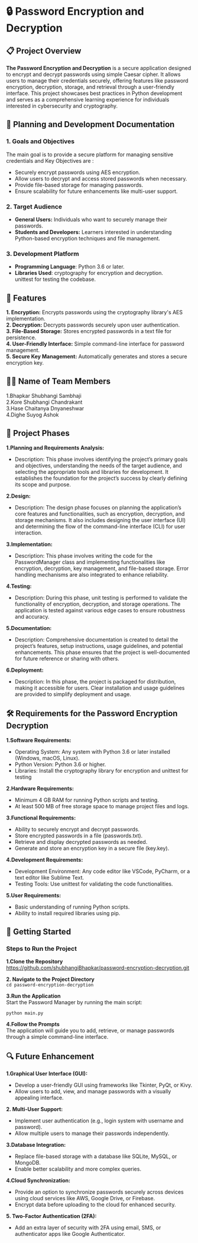 # 🔒 Password Encryption and Decryption
## 📋 Project Overview

**The Password Encryption and Decryption** is a secure application designed to encrypt and decrypt passwords using simple Caesar cipher. It allows users to manage their credentials securely, offering features like password encryption, decryption, storage, and retrieval through a user-friendly interface.
This project showcases best practices in Python development and serves as a comprehensive learning experience for individuals interested in cybersecurity and cryptography.

## 📝 Planning and Development Documentation
### 1. Goals and Objectives
The main goal is to provide a secure platform for managing sensitive credentials and Key Objectives are :
- Securely encrypt passwords using AES encryption.
- Allow users to decrypt and access stored passwords when necessary.
- Provide file-based storage for managing passwords.
- Ensure scalability for future enhancements like multi-user support.
 ### 2. Target Audience
- **General Users:** Individuals who want to securely manage their passwords.
- **Students and Developers:** Learners interested in understanding Python-based encryption techniques and file management.
 ### 3. Development Platform
- **Programming Language**: Python 3.6 or later.
- **Libraries Used**:
 cryptography for encryption and decryption.  
 unittest for testing the codebase.

##  📖 Features
**1. Encryption:** Encrypts passwords using the cryptography library's AES implementation.  
**2. Decryption:** Decrypts passwords securely upon user authentication.  
**3. File-Based Storage:** Stores encrypted passwords in a text file for persistence.  
**4. User-Friendly Interface:** Simple command-line interface for password management.  
**5. Secure Key Management:** Automatically generates and stores a secure encryption key.  


## 🧑‍💻 Name of Team Members  

 1.Bhapkar Shubhangi Sambhaji   
 2.Kore Shubhangi Chandrakant  
 3.Hase Chaitanya Dnyaneshwar  
 4.Dighe Suyog Ashok  
 
 

## 📌 Project Phases
**1.Planning and Requirements Analysis:**
- Description: This phase involves identifying the project’s primary goals and objectives, understanding the needs of the target audience, and selecting the appropriate tools and libraries for development. It 
  establishes the foundation for the project’s success by clearly defining its scope and purpose.
  
 **2.Design:**
- Description: The design phase focuses on planning the application’s core features and functionalities, such as encryption, decryption, and storage mechanisms. It also includes designing the user interface (UI) 
  and determining the flow of the command-line interface (CLI) for user interaction.
  
 **3.Implementation:**
- Description: This phase involves writing the code for the PasswordManager class and implementing functionalities like encryption, decryption, key management, and file-based storage. Error handling mechanisms 
  are also integrated to enhance reliability.
  
 **4.Testing:**
- Description: During this phase, unit testing is performed to validate the functionality of encryption, decryption, and storage operations. The application is tested against various edge cases to ensure 
  robustness and accuracy.
  
 **5.Documentation:**  
- Description: Comprehensive documentation is created to detail the project’s features, setup instructions, usage guidelines, and potential enhancements. This phase ensures that the project is well-documented for 
  future reference or sharing with others.
  
 **6.Deployment:**
- Description: In this phase, the project is packaged for distribution, making it accessible for users. Clear installation and usage guidelines are provided to simplify deployment and usage.
  

## 🛠️ Requirements for the Password Encryption Decryption
**1.Software Requirements:**
- Operating System: Any system with Python 3.6 or later installed (Windows, macOS, Linux).
- Python Version: Python 3.6 or higher.
- Libraries: Install the cryptography library for encryption and unittest for testing

**2.Hardware Requirements:**
- Minimum 4 GB RAM for running Python scripts and testing.
- At least 500 MB of free storage space to manage project files and logs.

**3.Functional Requirements:**
- Ability to securely encrypt and decrypt passwords.
- Store encrypted passwords in a file (passwords.txt).
- Retrieve and display decrypted passwords as needed.
- Generate and store an encryption key in a secure file (key.key).

**4.Development Requirements:**
- Development Environment: Any code editor like VSCode, PyCharm, or a text editor like Sublime Text.
- Testing Tools: Use unittest for validating the code functionalities.
  
**5.User Requirements:**
- Basic understanding of running Python scripts.
- Ability to install required libraries using pip.

## 🚀 Getting Started
### Steps to Run the Project
**1.Clone the Repository**  
 https://github.com/shubhangiBhapkar/password-encryption-decryption.git

**2. Navigate to the Project Directory**  
 `cd password-encryption-decryption`  

**3.Run the Application**  
  Start the Password Manager by running the main script:

   `python main.py`
   
**4.Follow the Prompts**  
  The application will guide you to add, retrieve, or manage passwords through a simple command-line interface.  

  ## 🔍 Future Enhancement  
   **1.Graphical User Interface (GUI):**

  - Develop a user-friendly GUI using frameworks like Tkinter, PyQt, or Kivy.
  - Allow users to add, view, and manage passwords with a visually appealing interface.

   **2. Multi-User Support:**
 
  - Implement user authentication (e.g., login system with username and password).
  - Allow multiple users to manage their passwords independently.

   **3.Database Integration:**
  
 - Replace file-based storage with a database like SQLite, MySQL, or MongoDB.
 - Enable better scalability and more complex queries.

  **4.Cloud Synchronization:**

 - Provide an option to synchronize passwords securely across devices using cloud services like AWS, Google Drive, or Firebase.
 - Encrypt data before uploading to the cloud for enhanced security.

  **5. Two-Factor Authentication (2FA):**
 - Add an extra layer of security with 2FA using email, SMS, or authenticator apps like Google Authenticator.









